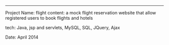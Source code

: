 ----------------------------------------------------
Project Name: flight
content: a mock flight reservation website that allow registered users to book flights and hotels

tech: Java, jsp and servlets, MySQL, SQL, JQuery, Ajax

Date: April 2014


